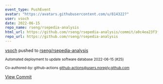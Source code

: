 ```yaml
---
event_type: PushEvent
avatar: "https://avatars.githubusercontent.com/u/814322?"
user: vsoch
date: 2022-06-15
repo_name: rseng/rsepedia-analysis
html_url: https://github.com/rseng/rsepedia-analysis/commit/a0c4ea23f3fd39306a58f413bf71a964f59d899d
repo_url: https://github.com/rseng/rsepedia-analysis
---
```


<a href='https://github.com/vsoch' target='_blank'>vsoch</a> pushed to <a href='https://github.com/rseng/rsepedia-analysis' target='_blank'>rseng/rsepedia-analysis</a>

<small>Automated deployment to update software database 2022-06-15 (#25)

Co-authored-by: github-actions <github-actions@users.noreply.github.com></small>

<a href='https://github.com/rseng/rsepedia-analysis/commit/a0c4ea23f3fd39306a58f413bf71a964f59d899d' target='_blank'>View Commit</a>